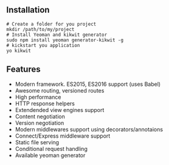 ## Installation
```
# Create a folder for you project
mkdir /path/to/my/project
# Install Yeoman and kikwit generator
sudo npm install yeoman generator-kikwit -g
# kickstart you application
yo kikwit
```

## Features
* Modern framework. ES2015, ES2016 support (uses Babel)
* Awesome routing, versioned routes
* High performance
* HTTP response helpers
* Extendended view engines support
* Content negotiation
* Version negotiation
* Modern middlewares support using decorators/annotaions
* Connect/Express middleware support
* Static file serving
* Conditional request handling
* Available yeoman generator
